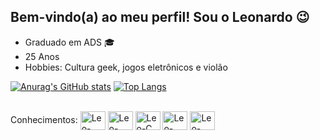 ## Bem-vindo(a) ao meu perfil! Sou o Leonardo 😉
 - Graduado em ADS 🎓
 - 25 Anos
 - Hobbies: Cultura geek, jogos eletrônicos e violão

[![Anurag's GitHub stats](https://github-readme-stats.vercel.app/api?username=leo-sobrinho&show_icons=true&theme=transparent&include_all_commits=true)](https://github.com/anuraghazra/github-readme-stats)  [![Top Langs](https://github-readme-stats.vercel.app/api/top-langs/?username=leo-sobrinho&layout=compact&theme=transparent&card_width=417px)](https://github.com/anuraghazra/github-readme-stats)

<div style="display: inline_block"><br>
Conhecimentos:
    <img align="center" alt="Leo-Java" height="30" width="40" src="https://cdn.jsdelivr.net/gh/devicons/devicon/icons/java/java-original-wordmark.svg">
    <img align="center" alt="Leo-Mysql" height="30" width="40" src="https://cdn.jsdelivr.net/gh/devicons/devicon/icons/mysql/mysql-original.svg">
    <img align="center" alt="Leo-C" height="30" width="40" src="https://cdn.jsdelivr.net/gh/devicons/devicon/icons/c/c-original.svg">
    <img align="center" alt="Leo-html" height="30" width="40" src="https://cdn.jsdelivr.net/gh/devicons/devicon/icons/html5/html5-original.svg">
    <img align="center" alt="Leo-css" height="30" width="40" src="https://cdn.jsdelivr.net/gh/devicons/devicon/icons/css3/css3-original.svg">

</div>